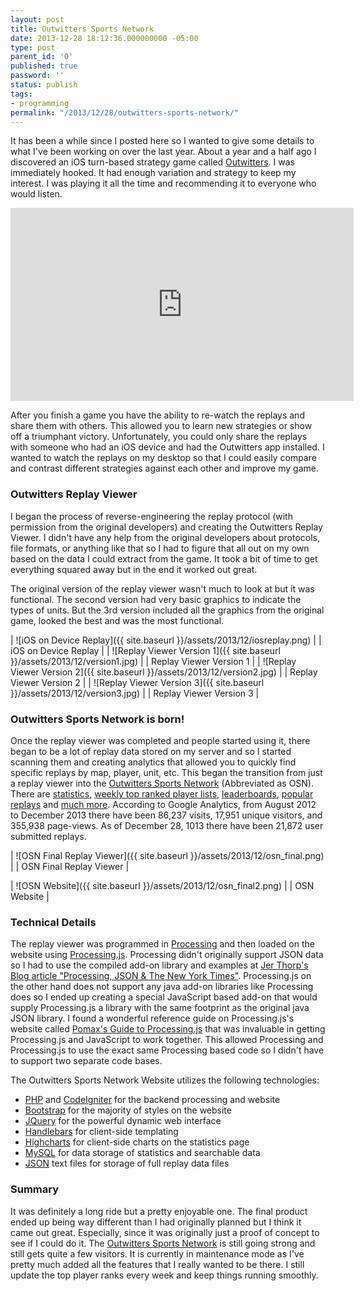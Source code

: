 ```yaml
---
layout: post
title: Outwitters Sports Network
date: 2013-12-28 18:12:36.000000000 -05:00
type: post
parent_id: '0'
published: true
password: ''
status: publish
tags:
- programming
permalink: "/2013/12/28/outwitters-sports-network/"
---
```

It has been a while since I posted here so I wanted to give some details to what I've been working on over the last year. About a year and a half ago I discovered an iOS turn-based strategy game called [Outwitters](http://onemanleft.com/games/outwitters/ "Outwitters"). I was immediately hooked. It had enough variation and strategy to keep my interest. I was playing it all the time and recommending it to everyone who would listen.

<iframe width="549" height="309" src="https://www.youtube.com/embed/1Z9R7H-OZb8" frameborder="0" allow="accelerometer; autoplay; clipboard-write; encrypted-media; gyroscope; picture-in-picture" allowfullscreen></iframe>

After you finish a game you have the ability to re-watch the replays and share them with others. This allowed you to learn new strategies or show off a triumphant victory. Unfortunately, you could only share the replays with someone who had an iOS device and had the Outwitters app installed. I wanted to watch the replays on my desktop so that I could easily compare and contrast different strategies against each other and improve my game.

### Outwitters Replay Viewer

I began the process of reverse-engineering the replay protocol (with permission from the original developers) and creating the Outwitters Replay Viewer. I didn't have any help from the original developers about protocols, file formats, or anything like that so I had to figure that all out on my own based on the data I could extract from the game. It took a bit of time to get everything squared away but in the end it worked out great.

<!--more-->
<a name="more" />

The original version of the replay viewer wasn't much to look at but it was functional. The second version had very basic graphics to indicate the types of units. But the 3rd version included all the graphics from the original game, looked the best and was the most functional.


| ![iOS on Device Replay]({{ site.baseurl }}/assets/2013/12/iosreplay.png) |
| iOS on Device Replay |
| ![Replay Viewer Version 1]({{ site.baseurl }}/assets/2013/12/version1.jpg) |
| Replay Viewer Version 1 |
| ![Replay Viewer Version 2]({{ site.baseurl }}/assets/2013/12/version2.jpg) |
| Replay Viewer Version 2 |
| ![Replay Viewer Version 3]({{ site.baseurl }}/assets/2013/12/version3.jpg) |
 | Replay Viewer Version 3 |

### Outwitters Sports Network is born!

Once the replay viewer was completed and people started using it, there began to be a lot of replay data stored on my server and so I started scanning them and creating analytics that allowed you to quickly find specific replays by map, player, unit, etc. This began the transition from just a replay viewer into the [Outwitters Sports Network](http://osn.codepenguin.com "Outwitters Sports Network") (Abbreviated as OSN). There are [statistics](http://osn.codepenguin.com/statistics "OSN Statistics"), [weekly top ranked player lists](http://osn.codepenguin.com/ranks/view/latest "OSN Top Player Ranks"), [leaderboards](http://osn.codepenguin.com/leaderboards "OSN Leaderboards"), [popular replays](http://osn.codepenguin.com/replays/lists/popular "OSN Popular Replays") and [much more](http://osn.codepenguin.com/replays "OSN"). According to Google Analytics, from August 2012 to December 2013 there have been 86,237 visits, 17,951 unique visitors, and 355,938 page-views. As of December 28, 1013 there have been 21,872 user submitted replays.

| ![OSN Final Replay Viewer]({{ site.baseurl }}/assets/2013/12/osn_final.png) |
| OSN Final Replay Viewer |

| ![OSN Website]({{ site.baseurl }}/assets/2013/12/osn_final2.png) |
| OSN Website |

### Technical Details

The replay viewer was programmed in [Processing](http://www.processing.org/ "Processing") and then loaded on the website using [Processing.js](http://processingjs.org/ "Processing JS"). Processing didn't originally support JSON data so I had to use the compiled add-on library and examples at [Jer Thorp's Blog article "Processing, JSON & The New York Times"](http://blog.blprnt.com/blog/blprnt/processing-json-the-new-york-times "Processing, JSON & The New York Times"). Processing.js on the other hand does not support any java add-on libraries like Processing does so I ended up creating a special JavaScript based add-on that would supply Processing.js a library with the same footprint as the original java JSON library. I found a wonderful reference guide on Processing.js's website called [Pomax's Guide to Processing.js](http://processingjs.org/articles/PomaxGuide.html "Pomax's guide to Processing.js") that was invaluable in getting Processing.js and JavaScript to work together. This allowed Processing and Processing.js to use the exact same Processing based code so I didn't have to support two separate code bases.

The Outwitters Sports Network Website utilizes the following technologies:

*   [PHP](http://php.net/ "PHP") and [CodeIgniter](http://ellislab.com/codeigniter "CodeIgniter") for the backend processing and website
*   [Bootstrap](http://getbootstrap.com/ "Bootstrap") for the majority of styles on the website
*   [JQuery](http://jquery.com/ "JQuery") for the powerful dynamic web interface
*   [Handlebars](http://handlebarsjs.com/ "Handlebars") for client-side templating
*   [Highcharts](http://www.highcharts.com/ "Highcharts") for client-side charts on the statistics page
*   [MySQL](http://www.mysql.com/ "MySQL") for data storage of statistics and searchable data
*   [JSON](http://www.json.org/ "JSON") text files for storage of full replay data files

### Summary

It was definitely a long ride but a pretty enjoyable one. The final product ended up being way different than I had originally planned but I think it came out great. Especially, since it was originally just a proof of concept to see if I could do it. The [Outwitters Sports Network](http://osn.codepenguin.com "Outwitters Sports Network") is still going strong and still gets quite a few visitors. It is currently in maintenance mode as I've pretty much added all the features that I really wanted to be there. I still update the top player ranks every week and keep things running smoothly.